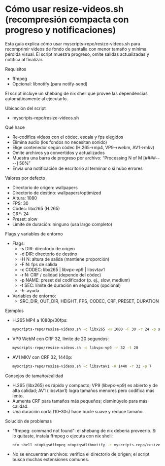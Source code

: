 # Cómo usar resize-videos.sh (recompresión compacta con progreso y notificaciones)

Esta guía explica cómo usar myscripts-repo/resize-videos.sh para recomprimir videos de fondo de pantalla con menor tamaño y mínima pérdida visual. El script muestra progreso, omite salidas actualizadas y notifica al finalizar.

Requisitos
- ffmpeg
- Opcional: libnotify (para notify-send)

El script incluye un shebang de nix shell que provee las dependencias automáticamente al ejecutarlo.

Ubicación del script
- myscripts-repo/resize-videos.sh

Qué hace
- Re‑codifica videos con el códec, escala y fps elegidos
- Elimina audio (los fondos no necesitan sonido)
- Elige contenedor según códec (H.265→mp4, VP9→webm, AV1→mkv)
- Omite archivos ya convertidos y actualizados
- Muestra una barra de progreso por archivo: “Processing N of M [####----] 50%”
- Envía una notificación de escritorio al terminar o si hubo errores

Valores por defecto
- Directorio de origen: wallpapers
- Directorio de destino: wallpapers/optimized
- Altura: 1080
- FPS: 30
- Códec: libx265 (H.265)
- CRF: 24
- Preset: slow
- Límite de duración: ninguno (usa largo completo)

Flags y variables de entorno
- Flags:
  - -s DIR: directorio de origen
  - -d DIR: directorio de destino
  - -H N: altura de salida (mantiene proporción)
  - -F N: fps de salida
  - -c CODEC: libx265 | libvpx-vp9 | libsvtav1
  - -r N: CRF / calidad (depende del códec)
  - -p NAME: preset del codificador (p. ej., slow, medium)
  - -t SEC: límite de duración en segundos (opcional)
  - -h: ayuda
- Variables de entorno:
  - SRC_DIR, OUT_DIR, HEIGHT, FPS, CODEC, CRF, PRESET, DURATION

Ejemplos
- H.265 MP4 a 1080p/30fps:
  ```bash path=null start=null
  myscripts-repo/resize-videos.sh -c libx265 -H 1080 -F 30 -r 24 -p slow
  ```
- VP9 WebM con CRF 32, límite de 20 segundos:
  ```bash path=null start=null
  myscripts-repo/resize-videos.sh -c libvpx-vp9 -r 32 -t 20
  ```
- AV1 MKV con CRF 32, 1440p:
  ```bash path=null start=null
  myscripts-repo/resize-videos.sh -c libsvtav1 -H 1440 -r 32 -p 7
  ```

Consejos de tamaño/calidad
- H.265 (libx265) es rápido y compacto; VP9 (libvpx-vp9) es abierto y de alta calidad; AV1 (libsvtav1) logra tamaños menores pero codifica más lento.
- Aumenta CRF para tamaños más pequeños; disminúyelo para más calidad.
- Una duración corta (10–30s) hace bucle suave y reduce tamaño.

Solución de problemas
- "ffmpeg: command not found": el shebang de nix debería proveerlo. Si lo quitaste, instala ffmpeg o ejecuta con nix shell:
  ```bash path=null start=null
  nix shell nixpkgs#ffmpeg nixpkgs#libnotify -c myscripts-repo/resize-videos.sh -h
  ```
- No se encuentran archivos: verifica el directorio de origen; el script busca muchas extensiones comunes.

